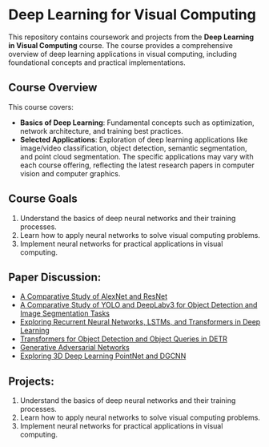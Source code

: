 # Deep Learning for Visual Computing

This repository contains coursework and projects from the **Deep Learning in Visual Computing** course. The course provides a comprehensive overview of deep learning applications in visual computing, including foundational concepts and practical implementations. 

## Course Overview

This course covers:

- **Basics of Deep Learning**: Fundamental concepts such as optimization, network architecture, and training best practices.
- **Selected Applications**: Exploration of deep learning applications like image/video classification, object detection, semantic segmentation, and point cloud segmentation. The specific applications may vary with each course offering, reflecting the latest research papers in computer vision and computer graphics.

## Course Goals

1. Understand the basics of deep neural networks and their training processes.
2. Learn how to apply neural networks to solve visual computing problems.
3. Implement neural networks for practical applications in visual computing.

## Paper Discussion:

<!-- - **A Comparative Study of AlexNet and ResNet** [File](assignments/1_Clustering)
- **A Comparative Study of YOLO and DeepLabv3 for Object Detection and Image Segmentation Tasks**
- **Exploring Recurrent Neural Networks, LSTMs, and Transformers in Deep Learning**
- **Transformers for Object Detection and Object Queries in DETR**
- **Generative Adversarial Networks**
- **Exploring 3D Deep Learning PointNet and DGCNN** -->

- [A Comparative Study of AlexNet and ResNet](paper_discussions/1_Comparative_study_AlexNet_ResNet)
- [A Comparative Study of YOLO and DeepLabv3 for Object Detection and Image Segmentation Tasks](paper_discussions/2_Comparative_Study_YOLO_DeepLabv3)
- [Exploring Recurrent Neural Networks, LSTMs, and Transformers in Deep Learning](paper_discussions/3_Exploring_RNN_LSTM_Transformers)
- [Transformers for Object Detection and Object Queries in DETR](paper_discussions/4_Exploring_Transformers_ObjectDetection)
- [Generative Adversarial Networks](paper_discussions/5_Exploring_GANs)
- [Exploring 3D Deep Learning PointNet and DGCNN](paper_discussions/6_Exploring_3D_DeepLearning)

## Projects:
1. Understand the basics of deep neural networks and their training processes.
2. Learn how to apply neural networks to solve visual computing problems.
3. Implement neural networks for practical applications in visual computing.



